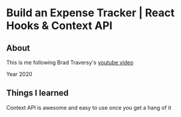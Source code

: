 # Build an Expense Tracker | React Hooks & Context API

## About

This is me following Brad Traversy's [youtube video](https://youtu.be/XuFDcZABiDQ)

Year 2020

## Things I learned

Context API is awesome and easy to use once you get a hang of it
